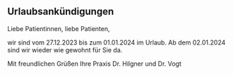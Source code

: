 ## Urlaubsankündigungen

Liebe Patientinnen, liebe Patienten,

wir sind vom 27.12.2023 bis zum 01.01.2024 im Urlaub.
Ab dem 02.01.2024 sind wir wieder wie gewohnt für Sie da.

Mit freundlichen Grüßen
Ihre Praxis Dr. Hilgner und Dr. Vogt
